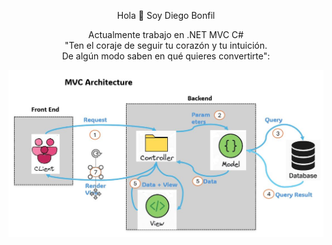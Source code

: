 <article>
    <p align="center" width="300">
        Hola 👋 Soy Diego Bonfil <br>
    </p>
    <p align="center" width="300">
        Actualmente trabajo en .NET MVC C# <br>
        "Ten el coraje de seguir tu corazón y tu intuición.<br> De algún modo saben en qué quieres convertirte": <br>
    </p>
    <p align="center" width="300">
     <img align="center" src="https://github.com/bonfildev/bonfildev/blob/main/assets/MVCArchitecture.JPG"/>
    </p>
    <p align="center" width="300" style ="width:25%; color:red ">
    </p>

</article>

